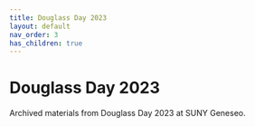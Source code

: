 ```yaml
---
title: Douglass Day 2023
layout: default
nav_order: 3
has_children: true
---
```

# Douglass Day 2023

Archived materials from Douglass Day 2023 at SUNY Geneseo.